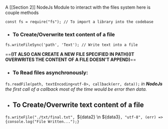 A [[Section 2]] NodeJs Module to interact with the  files system here is couple methods

`const fs = require("fs"); // To import a library into the codebase
`
- ### **To Create/Overwrite text content of a file**
`fs.writeFileSync('path', 'Text'); // Write text into a file` 

==**(IT ALSO CAN CREATE A NEW FILE SPECIFIED IN PATH)(IT OVERWRITES THE CONTENT OF A FILE DOESN'T APPEND)**==

- ### To Read files asynchronously:
`fs.readFile(path, textEncoding<utf-8>, callback(err, data));`
*in **NodeJs** the first call of a callback most of the time would be error then  data.*

 - ## **To Create/Overwrite text content of a file**
 `fs.writeFile("./txt/final.txt", `${data2} \n ${data3}`, "utf-8", (err) => {console.log("File Written...");}`
